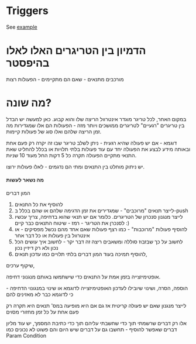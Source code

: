 # Triggers

See [example](app/src/main/java/com/barapps/triggers/example/Main.java)


# הדמיון בין הטריגרים האלו לאלו בהיפסטר
מורכבים מתנאים - שאם הם מתקיימים - הפעולות רצות

# מה שונה?
במקום האחר, לכל טריגר מוגדר אינטרוול הריצה שלו והוא קבוע. כאן למעשה יש הבדל בין טריגרים "רגעיים" לטריגרים ממושכים ויותר מזה - הפעולות הם אלו שמגדירות מה זמן הריצה שלהם ואלו סוג של פעולות קיימות.

דוגמא - אם יש פעולה שהיא רגעית  - ניתן לשלב טריגר שבו זה יקרה רק פעם אחת ובאותה מידע לבצע את הפעולה יחד עם עוד פעולות בלתי תלויות או בכלל להחליט שאת התנאי מתקיים הפעולה תקרה כל 5 דקות החל מעוד 10 שניות.

יש ניתוק מוחלט בין התנאים ומתי הם נדגמים - לאלו פעולות ירוצו.


#### מה נשאר לעשות

המון דברים
1. להוסיף את כל התנאים
2. לייצר תנאים "מרוכבים" - שמגדירים את זמן הדגימה שלהם או שהם בכלל ב-push
3. לייצר מנגנון סנכרון של הטריגרים. כלומר אם יש תנאי שהוא בדחיפה, צריך עכשיו לסנכרן את הטריגר - רמז - שיטוח התנאים כבר קיים :)
4. להוסיף פעולות "מרוכבות" - כמו רצף פעולות שאם אחד מהם נכשל מפסיקים - או אינטרוול בין פעולות או כל דבר אחר
5. לחשוב על כך שבזבוז סוללה ומשאבים ריצה זה דבר יקר - לחשוב איך עושים הכל נכון ולא רק דיזיין נכון
6. להוסיף תמיכה בעוד המון דברים בלתי תלויים כמו
עדכון תנאים,

שיקוף ערכים,

אופטימיזצייה בזמן אמת על התנאים כדי שישתמשו באותם מנגנוני דחיפה.

הוספה, הסרה, ושינוי שיובילו לעדכון האופטימיזצייה לדוגמא או שינוי במנגונוי הדחיפה - כי לדוגמא כבר לא מאזינים להם

לייצר מנגנון שאם יש פעולה קריטית אז גם אם היא מופיעה במס' תנאים היא תקרה רק פעם אחת על כל זמן מחזורי מסוים

אלו רק דברים שרשמתי תוך כדי שחשבתי עליהם תוך כדי כתיבת המסמך, יש עוד מליון דברים שאפשר להוסיף - תחשבו גם על דברים שיש היום והם פשוט לא נכונים כמו 
Param Condition
